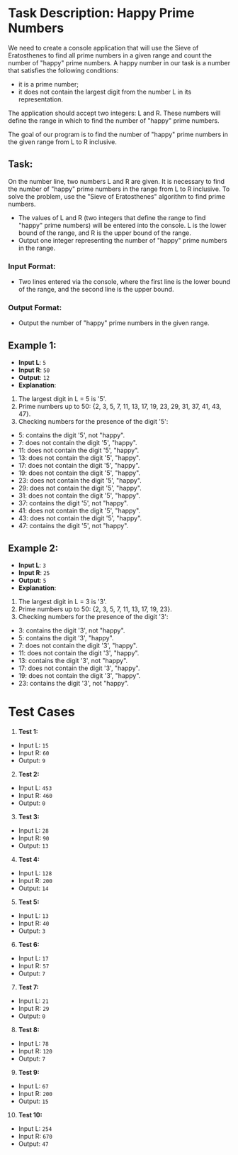 ﻿# Task Description: Happy Prime Numbers

We need to create a console application that will use the Sieve of Eratosthenes to find all prime numbers in a given range and count the number of "happy" prime numbers. 
A happy number in our task is a number that satisfies the following conditions:
- it is a prime number;
- it does not contain the largest digit from the number L in its representation.

The application should accept two integers: L and R. These numbers will define the range in which to find the number of "happy" prime numbers.

The goal of our program is to find the number of "happy" prime numbers in the given range from L to R inclusive.

## Task:

On the number line, two numbers L and R are given. It is necessary to find the number of "happy" prime numbers in the range from L to R inclusive. To solve the problem, use the "Sieve of Eratosthenes" algorithm to find prime numbers.
- The values of L and R (two integers that define the range to find "happy" prime numbers) will be entered into the console. 
L is the lower bound of the range, and R is the upper bound of the range.
- Output one integer representing the number of "happy" prime numbers in the range.

### Input Format:

- Two lines entered via the console, where the first line is the lower bound of the range, and the second line is the upper bound.

### Output Format:

- Output the number of "happy" prime numbers in the given range.

## Example 1:
- **Input L**: `5`
- **Input R**: `50`
- **Output**: `12`
- **Explanation**:
1. The largest digit in L = 5 is '5'.
2. Prime numbers up to 50: {2, 3, 5, 7, 11, 13, 17, 19, 23, 29, 31, 37, 41, 43, 47}.
3. Checking numbers for the presence of the digit '5':

- 5: contains the digit '5', not "happy".
- 7: does not contain the digit '5', "happy".
- 11: does not contain the digit '5', "happy".
- 13: does not contain the digit '5', "happy".
- 17: does not contain the digit '5', "happy".
- 19: does not contain the digit '5', "happy".
- 23: does not contain the digit '5', "happy".
- 29: does not contain the digit '5', "happy".
- 31: does not contain the digit '5', "happy".
- 37: contains the digit '5', not "happy".
- 41: does not contain the digit '5', "happy".
- 43: does not contain the digit '5', "happy".
- 47: contains the digit '5', not "happy".

## Example 2:
- **Input L**: `3`
- **Input R**: `25`
- **Output**: `5`
- **Explanation**:
1. The largest digit in L = 3 is '3'.
2. Prime numbers up to 50: {2, 3, 5, 7, 11, 13, 17, 19, 23}.
3. Checking numbers for the presence of the digit '3':

- 3: contains the digit '3', not "happy".
- 5: contains the digit '3', "happy".
- 7: does not contain the digit '3', "happy".
- 11: does not contain the digit '3', "happy".
- 13: contains the digit '3', not "happy".
- 17: does not contain the digit '3', "happy".
- 19: does not contain the digit '3', "happy".
- 23: contains the digit '3', not "happy".

# Test Cases

1. **Test 1:**
  - Input L: `15`
  - Input R: `60`
  - Output: `9`

2. **Test 2:**
  - Input L: `453`
  - Input R: `460`
  - Output: `0`

3. **Test 3:**
  - Input L: `28`
  - Input R: `90`
  - Output: `13`

4. **Test 4:**
  - Input L: `128`
  - Input R: `200`
  - Output: `14`

5. **Test 5:**
  - Input L: `13`
  - Input R: `40`
  - Output: `3`

6. **Test 6:**
  - Input L: `17`
  - Input R: `57`
  - Output: `7`

7. **Test 7:**
  - Input L: `21`
  - Input R: `29`
  - Output: `0`

8. **Test 8:**
  - Input L: `78`
  - Input R: `120`
  - Output: `7`

9. **Test 9:**
  - Input L: `67`
  - Input R: `200`
  - Output: `15`

10. **Test 10:**
  - Input L: `254`
  - Input R: `670`
  - Output: `47`